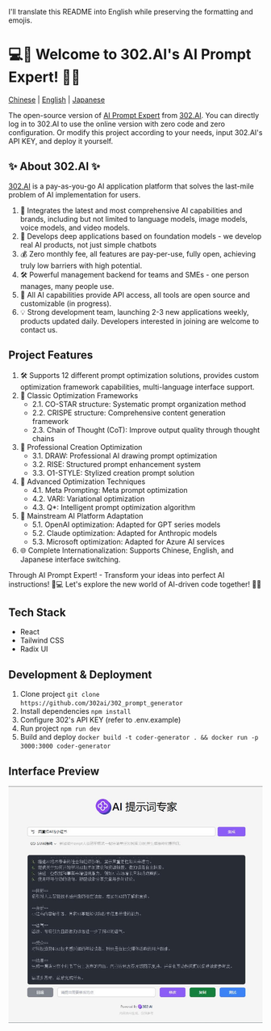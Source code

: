  I'll translate this README into English while preserving the formatting and emojis.

# 💻🤖 Welcome to 302.AI's AI Prompt Expert! 🚀✨

[Chinese](README_zh.md) | [English](README.md) | [Japanese](README_ja.md)

The open-source version of [AI Prompt Expert](https://302.ai/tools/prompter/) from [302.AI](https://302.ai).
You can directly log in to 302.AI to use the online version with zero code and zero configuration.
Or modify this project according to your needs, input 302.AI's API KEY, and deploy it yourself.

## ✨ About 302.AI ✨
[302.AI](https://302.ai) is a pay-as-you-go AI application platform that solves the last-mile problem of AI implementation for users.
1. 🧠 Integrates the latest and most comprehensive AI capabilities and brands, including but not limited to language models, image models, voice models, and video models.
2. 🚀 Develops deep applications based on foundation models - we develop real AI products, not just simple chatbots
3. 💰 Zero monthly fee, all features are pay-per-use, fully open, achieving truly low barriers with high potential.
4. 🛠 Powerful management backend for teams and SMEs - one person manages, many people use.
5. 🔗 All AI capabilities provide API access, all tools are open source and customizable (in progress).
6. 💡 Strong development team, launching 2-3 new applications weekly, products updated daily. Developers interested in joining are welcome to contact us.

## Project Features
1. 🛠️ Supports 12 different prompt optimization solutions, provides custom optimization framework capabilities, multi-language interface support.
2. 🎯 Classic Optimization Frameworks
    - 2.1. CO-STAR structure: Systematic prompt organization method
    - 2.2. CRISPE structure: Comprehensive content generation framework
    - 2.3. Chain of Thought (CoT): Improve output quality through thought chains
3. 🎯 Professional Creation Optimization
    - 3.1. DRAW: Professional AI drawing prompt optimization
    - 3.2. RISE: Structured prompt enhancement system
    - 3.3. O1-STYLE: Stylized creation prompt solution
4. 🎯 Advanced Optimization Techniques
    - 4.1. Meta Prompting: Meta prompt optimization
    - 4.2. VARI: Variational optimization
    - 4.3. Q*: Intelligent prompt optimization algorithm
5. 🎯 Mainstream AI Platform Adaptation
    - 5.1. OpenAI optimization: Adapted for GPT series models
    - 5.2. Claude optimization: Adapted for Anthropic models
    - 5.3. Microsoft optimization: Adapted for Azure AI services
6. 🌐 Complete Internationalization: Supports Chinese, English, and Japanese interface switching.

Through AI Prompt Expert! - Transform your ideas into perfect AI instructions! 🎉💻 Let's explore the new world of AI-driven code together! 🌟🚀

## Tech Stack
- React
- Tailwind CSS
- Radix UI

## Development & Deployment
1. Clone project `git clone https://github.com/302ai/302_prompt_generator`
2. Install dependencies `npm install`
3. Configure 302's API KEY (refer to .env.example)
4. Run project `npm run dev`
5. Build and deploy `docker build -t coder-generator . && docker run -p 3000:3000 coder-generator`

## Interface Preview
![Interface Preview](docs/preview.jpg)